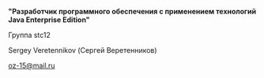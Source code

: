 **"Разработчик программного обеспечения с применением технологий Java Enterprise Edition"**

Группа stc12

Sergey Veretennikov (Сергей Веретенников)

oz-15@mail.ru
